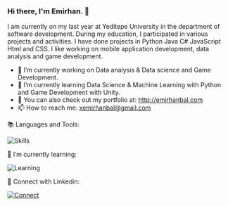 ### Hi there, I'm Emirhan. :wave:

I am currently on my last year at Yeditepe University in the department of software development. During my education, I participated in various projects and activities. I have done projects in Python Java C# JavaScript Html and CSS. I like working on mobile application development, data analysis and game development.

 - 🔭 I’m currently working on Data analysis & Data science and Game Development.
- 🌱 I’m currently learning Data Science & Machine Learning with Python and Game Development with Unity. 
- 🔗 You can also check out my portfolio at: http://emirhanbal.com
- 📫 How to reach me: xemirhanbal@gmail.com



:books: Languages and Tools:

![Skills](https://skillicons.dev/icons?i=visualstudio,vscode,html,css,unity,cs,python,java,eclipse,photoshop)

:book: I’m currently learning:

![Learning](https://skillicons.dev/icons?i=androidstudio,kotlin,python,mysql,matlab)

:link: Connect with Linkedin:

[![Connect](https://skillicons.dev/icons?i=linkedin&perline=3)](https://www.linkedin.com/in/emirhanbal/)

